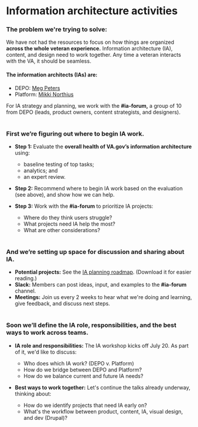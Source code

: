 # Information architecture activities 

### The problem we're trying to solve:
We have not had the resources to focus on how things are organized **across the whole veteran experience.** Information architecture (IA), content, and design need to work together. Any time a veteran interacts with the VA, it should be seamless.

#### The information architects (IAs) are:
* DEPO: [Meg Peters](https://github.com/mpeterz)
* Platform: [Mikki Northius](https://github.com/mnorthuis)

For IA strategy and planning, we work with the **#ia-forum,** a group of 10 from DEPO (leads, product owners, content strategists, and designers).
<br></br>
### First we’re figuring out where to begin IA work.

* **Step 1:** Evaluate the **overall health of VA.gov’s information architecture** using:  
  * baseline testing of top tasks;
  * analytics; and
  * an expert review.

* **Step 2:** Recommend where to begin IA work based on the evaluation (see above), and show how we can help.

* **Step 3:** Work with the **#ia-forum** to prioritize IA projects:
  * Where do they think users struggle?
  * What projects need IA help the most?
  * What are other considerations? 
<br></br>
### And we’re setting up space for discussion and sharing about IA.

* **Potential projects:** See the [IA planning roadmap](https://github.com/department-of-veterans-affairs/va.gov-team/blob/master/products/global/IA-strategy%2Bplanning/IA-planning_5-29-2020.pdf). (Download it for easier reading.)
* **Slack:** Members can post ideas, input, and examples to the **#ia-forum** channel.
* **Meetings:** Join us every 2 weeks to hear what we're doing and learning, give feedback, and discuss next steps.
<br></br>
### Soon we’ll define the IA role, responsibilities, and the best ways to work across teams.

* **IA role and responsibilities:** The IA workshop kicks off July 20. As part of it, we'd like to discuss:
  * Who does which IA work? (DEPO v. Platform)
  * How do we bridge between DEPO and Platform?
  * How do we balance current and future IA needs?
  
* **Best ways to work together:** Let's continue the talks already underway, thinking about:
  * How do we identify projects that need IA early on?
  * What's the workflow between product, content, IA, visual design, and dev (Drupal)? 

